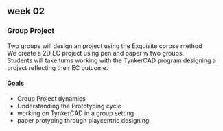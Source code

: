 <h2>week 02</h2>
<h3>Group Project</h3>
<p>Two groups will design an project using the Exquisite corpse method<br>
We create a 2D EC project using pen and paper w two groups.<br>
Students will take turns working with the TynkerCAD program designing a project reflecting their EC outcome.</p>
<h4>Goals</h4>
<ul><li>Group Project dynamics</li><li>Understanding the Prototyping cycle</li><li>working on TynkerCAD in a group setting</li><li>paper protyping through playcentric designing</li></ul>

